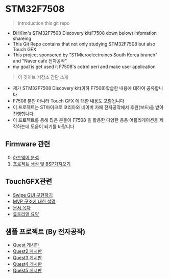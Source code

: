 # STM32F7508
 > introduction this git repo
  - DHKim's STM32F7508 Discovery kit(F7508 down below) infomation shareing
  - This Git Repo contains that not only studying STM32F7508 but also Touch GFX
  - This project sponsered by "STMicroelectroincs South Korea branch" and "Naver cafe 전자공작"
  - my goal is get used it F7508's cotrol peri and make user application
 > 이 깃허브 저장소 간단 소개
  - 제가 STM32F7508 Discovery kit(이하 F7508)학습한 내용에 대하여 공유합니다
  - F7508 뿐만 아니라 Touch GFX 에 대한 내용도 포함됩니다
  - 이 프로젝트는 ST마이크로 코리아와 네이버 카페 전자공작에서 후원(보드)을 받아 진행합니다.
  - 이 프로젝트를 통해 많은 분들이 F7508 을 활용한 다양한 응용 어플리케이션을 제작하는데 도움이 되기를 바랍니다
 ## Firmware 관련
   0. [하드웨어 분석](https://github.com/d-h-k/STM32F7508/blob/master/2_Contents/F7508_0_sch_anlz.md)
   1. [프로젝트 생성 및 BSP가져오기](https://github.com/d-h-k/STM32F7508/blob/master/2_Contents/F7580_1_project-make.md)
 ## TouchGFX관련
   - [Swipe GUI 구현하기](https://github.com/d-h-k/STM32F7508/blob/master/2_Contents/F7508_2_swipeGUI.md)
   - [MVP 구조에 대한 설명](https://github.com/d-h-k/STM32F7508/blob/master/2_Contents/doc_TheScreenConceptandModel-View-Presenter.md)
   - [문서 목차](https://github.com/d-h-k/STM32F7508/blob/master/2_Contents/doc_index.md)
   - [튜토리얼 요약](https://github.com/d-h-k/STM32F7508/blob/master/2_Contents/tgfx_zendesk/Tutorials_Summary.md)   
 ## 샘플 프로젝트 (By 전자공작)
   - [Quest 게시판](https://cafe.naver.com/ArticleList.nhn?search.clubid=18968931&search.menuid=1759&search.boardtype=L)
   - [Quest2 게시판](https://cafe.naver.com/ArticleList.nhn?search.clubid=18968931&search.menuid=1761&search.boardtype=L)
   - [Quest3 게시판](https://cafe.naver.com/ArticleList.nhn?search.clubid=18968931&search.menuid=1762&search.boardtype=L)
   - [Quest4 게시판](https://cafe.naver.com/ArticleList.nhn?search.clubid=18968931&search.menuid=1763&search.boardtype=L)
   - [Quest5 게시판](https://cafe.naver.com/ArticleList.nhn?search.clubid=18968931&search.menuid=1764&search.boardtype=L)
